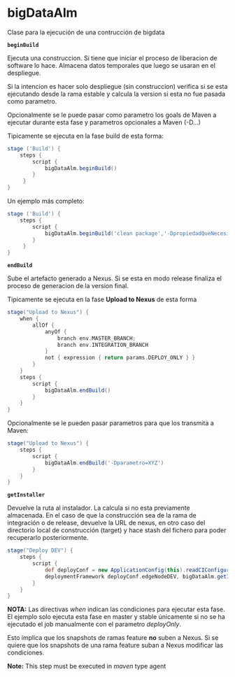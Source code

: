 # bigDataAlm

Clase para la ejecución de una contrucción de bigdata

**`beginBuild`**

Ejecuta una construccion. Si tiene que iniciar el proceso de liberacion de software lo hace. Almacena datos temporales que luego se usaran en el despliegue.

Si la intencion es hacer solo despliegue (sin construccion) verifica si se esta ejecutando desde la rama estable y calcula la version si esta no fue pasada como parametro.

Opcionalmente se le puede pasar como parametro los goals de Maven a ejecutar durante esta fase y parametros opcionales a Maven (-D...)

Tipicamente se ejecuta en la fase build de esta forma:

```groovy
stage ('Build') {
    steps {
        script {
            bigDataAlm.beginBuild()
        } 
     }
}
```

Un ejemplo más completo:
```groovy
stage ('Build') {
    steps {
        script {
            bigDataAlm.beginBuild('clean package','-DpropiedadQueNecesitaMiProyecto=XYZ')
        } 
     }
}
```


**`endBuild`**

Sube el artefacto generado a Nexus. Si se esta en modo release finaliza el proceso de generacion de la version final.

Tipicamente se ejecuta en la fase **Upload to Nexus** de esta forma

```groovy
stage("Upload to Nexus") {
    when {
        allOf {
            anyOf { 
                branch env.MASTER_BRANCH; 
                branch env.INTEGRATION_BRANCH
            }
            not { expression { return params.DEPLOY_ONLY } }
        }
    }
    steps {
        script {
            bigDataAlm.endBuild()
        }
    }
}
```

Opcionalmente se le pueden pasar parametros para que los transmita a Maven:

```groovy
stage("Upload to Nexus") {
    steps {
        script {
            bigDataAlm.endBuild('-Dparametro=XYZ')
        }
    }
}
```

**`getInstaller`**

Devuelve la ruta al instalador. La calcula si no esta previamente almacenada. En el caso de que la construcción sea
de la rama de integración o de release, devuelve la URL de nexus, en otro caso del directorio local de construcción 
(target) y hace stash del fichero para poder recuperarlo posteriormente.

```groovy
stage("Deploy DEV") {
    steps {
        script {
            def deployConf = new ApplicationConfig(this).readCIConfiguration("application.yml")
            deploymentFramework deployConf.edgeNodeDEV, bigDataAlm.getInstaller(), '', 'cbigdataKey', 'cbigdata'
        }
    }
}
```


**NOTA:** Las directivas *when* indican las condiciones para ejecutar esta fase. El ejemplo solo ejecuta esta fase en master y stable únicamente si no se ha ejecutado el job manualmente con el parametro *deployOnly*.

Esto implica que los snapshots de ramas feature **no** suben a Nexus. Si se quiere que los snapshots de una rama feature suban a Nexus modificar las condiciones.

**Note:** This step must be executed in *maven* type agent
